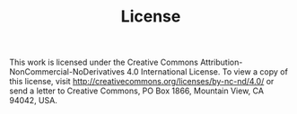 ﻿---
title:    "License"

subtitle: ""
---


This work is licensed under the Creative Commons Attribution-NonCommercial-NoDerivatives 4.0 International License. To view a copy of this license, visit <http://creativecommons.org/licenses/by-nc-nd/4.0/> or send a letter to Creative Commons, PO Box 1866, Mountain View, CA 94042, USA.